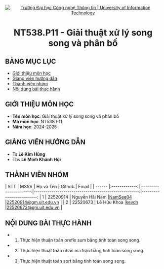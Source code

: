<p align="center">
  <a href="https://www.uit.edu.vn/" title="Trường Đại học Công nghệ Thông tin" style="border: 5;">
    <img src="https://i.imgur.com/WmMnSRt.png" alt="Trường Đại học Công nghệ Thông tin | University of Information Technology">
  </a>
</p>

<!-- Title -->
<h1 align="center"><b>NT538.P11 - Giải thuật xử lý song song và phân bố</b></h1>

## BẢNG MỤC LỤC

- [ Giới thiệu môn học](#gioithieumonhoc)
- [ Giảng viên hướng dẫn](#giangvien)
- [ Thành viên nhóm](#thanhvien)
- [ Nội dung bài thực hành](#noidung)

## GIỚI THIỆU MÔN HỌC

<a name="gioithieumonhoc"></a>

- **Tên môn học**: Giải thuật xử lý song song và phân bố
- **Mã môn học**: NT538.P11
- **Năm học**: 2024-2025

## GIẢNG VIÊN HƯỚNG DẪN

<a name="giangvien"></a>

- Ts **Lê Kim Hùng**
- Ths **Lê Minh Khánh Hội**

## THÀNH VIÊN NHÓM

<a name="thanhvien"></a>
| STT | MSSV | Họ và Tên | Github | Email |
| ------ |:-------------:| ----------------------:|-----------------------------------------------------:|-------------------------:
| 1 | 22520914 | Nguyễn Hải Nam |[NamSee04](https://github.com/NamSee04) |22520914@gm.uit.edu.vn |
| 2 | 22520673 | Lê Hữu Khoa |[kevdn](https://github.com/kevdn) |22520673@gm.uit.edu.vn |

## NỘI DUNG BÀI THỰC HÀNH
<a name="noidung"></a>
- 1. Thực hiện thuận toán prefix sum bằng tính toán song song.
- 2. Thực hiện thuật toán nhân ma trận bằng tính toán song song.
- 3. Thực hiện thuật toán sort bằng tính toán song song.
